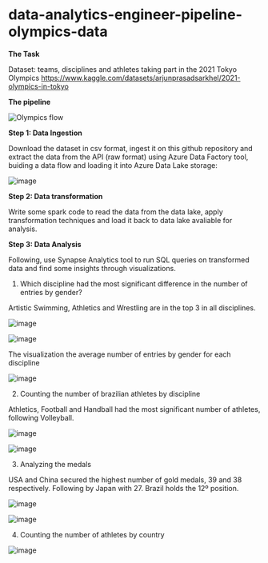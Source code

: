 # data-analytics-engineer-pipeline-olympics-data

**The Task**

Dataset: teams, disciplines and athletes taking part in the 2021 Tokyo Olympics 
https://www.kaggle.com/datasets/arjunprasadsarkhel/2021-olympics-in-tokyo

**The pipeline**

![Olympics flow](https://github.com/user-attachments/assets/87f177f6-8cfa-473f-8667-74329bb5d488)


**Step 1: Data Ingestion**

Download the dataset in csv format, ingest it on this github repository and extract the data from the API (raw format) using Azure Data Factory tool, buiding a data flow and loading it into Azure Data Lake storage:

![image](https://github.com/user-attachments/assets/3035960e-0a2c-466e-adc2-01dc051eaab7)


**Step 2: Data transformation**

Write some spark code to read the data from the data lake, apply transformation techniques and load it back to data lake avaliable for analysis.

**Step 3: Data Analysis**

Following, use Synapse Analytics tool to run SQL queries on transformed data and find some insights through visualizations.


1. Which discipline had the most significant difference in the number of entries by gender?

Artistic Swimming, Athletics and Wrestling are in the top 3 in all disciplines.

![image](https://github.com/user-attachments/assets/544a066d-e5fa-4588-a524-6489c7d2414e)



![image](https://github.com/user-attachments/assets/1820af25-7602-41b3-be0c-f5e24b02ebbc)



The visualization the average number of entries by gender for each discipline

![image](https://github.com/user-attachments/assets/50d7c519-dce5-4e9e-9a2d-aa11e619baed)



2. Counting the number of brazilian athletes by discipline

Athletics, Football and Handball had the most significant number of athletes, following Volleyball.

![image](https://github.com/user-attachments/assets/5f711db6-3fe9-436e-832f-01c88930614a)


![image](https://github.com/user-attachments/assets/34535a69-48d6-4ed7-8473-803cbbfea4ea)


3. Analyzing the medals


USA and China secured the highest number of gold medals, 39 and 38 respectively. 
Following by Japan with 27.
Brazil holds the 12º position.

![image](https://github.com/user-attachments/assets/4fd70e16-196f-4ad1-82f8-2bb9d068184c)


![image](https://github.com/user-attachments/assets/5184642c-f64b-4834-af4f-ae31aca7f707)


4. Counting the number of athletes by country

![image](https://github.com/lauranonato/data-analytics-engineer-project-olympics/assets/56266061/8ad2f273-ed80-4bfd-bbb0-141b5b4298c7)



